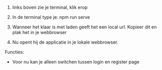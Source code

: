 1. links boven zie je terminal, klik erop

2. In de terminal type je: npm run serve

3. Wanneer het klaar is met laden geeft het een local url. Kopieer dit en plak het in je webbrowser

4. Nu opent hij de applicatie in je lokale webbrowser. 




Functies:

- Voor nu kan je alleen switchen tussen login en register page


